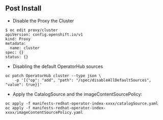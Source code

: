 ## Post Install

* Disable the Proxy the Cluster

```
$ oc edit proxy/cluster
apiVersion: config.openshift.io/v1
kind: Proxy
metadata:
  name: cluster
spec: {}
status: {}
```

* Disabling the default OperatorHub sources

```
oc patch OperatorHub cluster --type json \
    -p '[{"op": "add", "path": "/spec/disableAllDefaultSources", "value": true}]'
```

* Apply the CatalogSource and the imageContentSourcePolicy:

```
oc apply -f manifests-redhat-operator-index-xxxx/catalogSource.yaml
oc apply -f manifests-redhat-operator-index-xxxx/imageContentSourcePolicy.yaml
```